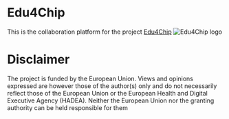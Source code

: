 # Edu4Chip
This is the collaboration platform for the project [Edu4Chip](https://www.ce.cit.tum.de/en/ce/forschung/gebiete/design-electronic-circuits-systems/edu4chip/)
![Edu4Chip logo](main/profile/edu4chipV1light.png)



# Disclaimer
The project is funded by the European Union. Views and opinions expressed are however those of the author(s) only and do not necessarily reflect those of the European Union or the European Health and Digital Executive Agency (HADEA). Neither the European Union nor the granting authority can be held responsible for them




